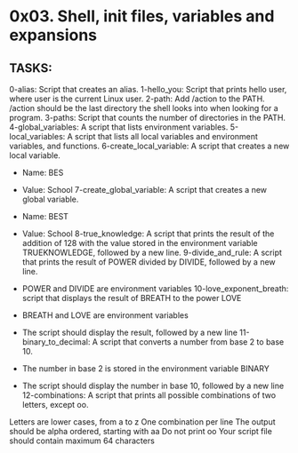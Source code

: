 # 0x03. Shell, init files, variables and expansions
## TASKS:

0-alias: Script that creates an alias.
1-hello_you: Script that prints hello user, where user is the current Linux user.
2-path: Add /action to the PATH. /action should be the last directory the shell looks into when looking for a program.
3-paths: Script that counts the number of directories in the PATH.
4-global_variables: A script that lists environment variables.
5-local_variables: A script that lists all local variables and environment variables, and functions.
6-create_local_variable: A script that creates a new local variable.

* Name: BES
* Value: School
7-create_global_variable: A script that creates a new global variable.

* Name: BEST
* Value: School
8-true_knowledge: A script that prints the result of the addition of 128 with the value stored in the environment variable TRUEKNOWLEDGE, followed by a new line.
9-divide_and_rule: A script that prints the result of POWER divided by DIVIDE, followed by a new line.

* POWER and DIVIDE are environment variables
10-love_exponent_breath: script that displays the result of BREATH to the power LOVE

* BREATH and LOVE are environment variables
* The script should display the result, followed by a new line
11-binary_to_decimal: A script that converts a number from base 2 to base 10.

* The number in base 2 is stored in the environment variable BINARY
* The script should display the number in base 10, followed by a new line
12-combinations: A script that prints all possible combinations of two letters, except oo.

Letters are lower cases, from a to z
One combination per line
The output should be alpha ordered, starting with aa
Do not print oo
Your script file should contain maximum 64 characters
